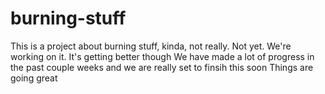 # burning-stuff

This is a project about burning stuff, kinda, not really. Not yet. We're working on it. 
It's getting better though
We have made a lot of progress in the past couple weeks and we are really set to finsih this soon
Things are going great
